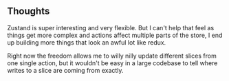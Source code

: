 ## Thoughts

Zustand is super interesting and very flexible. But I can't help that feel as things get more complex and actions affect multiple parts of the store, I end up building more things that look an awful lot like redux.

Right now the freedom allows me to willy nilly update different slices from one single action, but it wouldn't be easy in a large codebase to tell where writes to a slice are coming from exactly.
